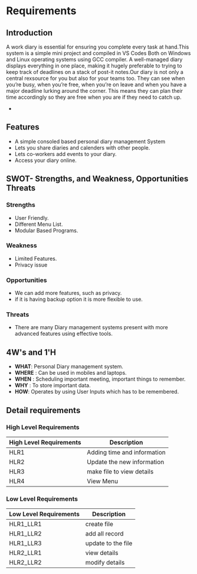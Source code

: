 # Requirements

## Introduction
A work diary is essential for ensuring you complete every task at hand.This system is a simple mini project and compiled in VS Codes Both on Windows and Linux operating systems using GCC compiler. A well-managed diary displays everything in one place, making it hugely preferable to trying to keep track of deadlines on a stack of post-it notes.Our diary is not only a central rexsource for you but also for your teams too. They can see when you’re busy, when you’re free, when you’re on leave and when you have a major deadline lurking around the corner. This means they can plan their time accordingly so they are free when you are if they need to catch up.


- 

## Features

- A simple consoled based personal diary management System
- Lets you share diaries and calenders with other people.
- Lets co-workers add events to your diary.
- Access your diary online.


## SWOT- Strengths, and Weakness, Opportunities Threats
### Strengths
- User Friendly.
- Different Menu List.
- Modular Based Programs.

### Weakness
- Limited Features.
- Privacy issue


### Opportunities
- We can add more features, such as privacy.
- if it is having backup option it is more flexible to use.

### Threats
- There are many Diary management systems present with more advanced features using effective tools.


## 4W's and 1'H
- **WHAT**: Personal Diary management system.
- **WHERE** : Can be used in mobiles and laptops.
- **WHEN**  : Scheduling important meeting, important things to remember.
- **WHY**  : To store important data.
- **HOW**: Operates by using User Inputs which has to be remembered.


## Detail requirements
### High Level Requirements
| High Level Requirements      | Description |
| ----------- | ----------- |
| HLR1      | Adding time and information     |
| HLR2   | Update the new information |
| HLR3   | make file to view details|
| HLR4   | View Menu  |

### Low Level Requirements
| Low Level Requirements      | Description |
| ----------- | ----------- |
| HLR1_LLR1      | create file  |
| HLR1_LLR2  | add all record |
| HLR1_LLR3   |update to the file|
| HLR2_LLR1   |view details|
| HLR2_LLR2   | modify details|


